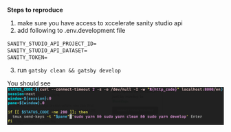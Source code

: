 **Steps to reproduce**

1. make sure you have access to xccelerate sanity studio api
2. add following to .env.development file

```
SANITY_STUDIO_API_PROJECT_ID=
SANITY_STUDIO_API_DATASET=
SANITY_TOKEN=
```

3. run `gatsby clean && gatsby develop`

You should see ![bug](./bug.png)
